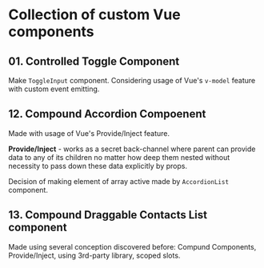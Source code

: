 # Collection of custom Vue components

## 01. Controlled Toggle Component
Make `ToggleInput` component. Considering usage of Vue's `v-model` feature with custom event emitting.

## 12. Compound Accordion Compoenent
Made with usage of Vue's Provide/Inject feature.

<b>Provide/Inject</b> - works as a secret back-channel where parent can provide data to any of its children no matter how deep them nested without necessity to pass down these data explicitly by props.

Decision of making element of array active made by `AccordionList` component.

## 13. Compound Draggable Contacts List component
Made using several conception discovered before: Compund Components, Provide/Inject, using 3rd-party library, scoped slots.